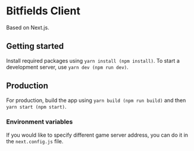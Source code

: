 # Bitfields Client

Based on Next.js.

## Getting started

Install required packages using `yarn install (npm install)`. To start a development server, use `yarn dev (npm run dev)`.

## Production

For production, build the app using `yarn build (npm run build)` and then `yarn start (npm start)`.

### Environment variables

If you would like to specify different game server address, you can do it in the `next.config.js` file.
